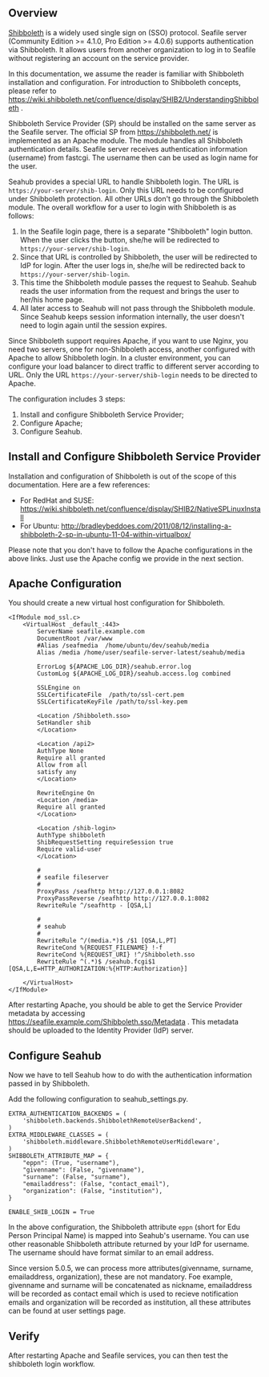 ## Overview

[Shibboleth](https://shibboleth.net/) is a widely used single sign on (SSO) protocol. Seafile server (Community Edition >= 4.1.0, Pro Edition >= 4.0.6) supports authentication via Shibboleth. It allows users from another organization to log in to Seafile without registering an account on the service provider.

In this documentation, we assume the reader is familiar with Shibboleth installation and configuration. For introduction to Shibboleth concepts, please refer to https://wiki.shibboleth.net/confluence/display/SHIB2/UnderstandingShibboleth .

Shibboleth Service Provider (SP) should be installed on the same server as the Seafile server. The official SP from https://shibboleth.net/ is implemented as an Apache module. The module handles all Shibboleth authentication details. Seafile server receives authentication information (username) from fastcgi. The username then can be used as login name for the user.

Seahub provides a special URL to handle Shibboleth login. The URL is `https://your-server/shib-login`. Only this URL needs to be configured under Shibboleth protection. All other URLs don't go through the Shibboleth module. The overall workflow for a user to login with Shibboleth is as follows:

1. In the Seafile login page, there is a separate "Shibboleth" login button. When the user clicks the button, she/he will be redirected to `https://your-server/shib-login`.
2. Since that URL is controlled by Shibboleth, the user will be redirected to IdP for login. After the user logs in, she/he will be redirected back to `https://your-server/shib-login`.
3. This time the Shibboleth module passes the request to Seahub. Seahub reads the user information from the request and brings the user to her/his home page.
4. All later access to Seahub will not pass through the Shibboleth module. Since Seahub keeps session information internally, the user doesn't need to login again until the session expires.

Since Shibboleth support requires Apache, if you want to use Nginx, you need two servers, one for non-Shibboleth access, another configured with Apache to allow Shibboleth login. In a cluster environment, you can configure your load balancer to direct traffic to different server according to URL. Only the URL `https://your-server/shib-login` needs to be directed to Apache.

The configuration includes 3 steps:

1. Install and configure Shibboleth Service Provider;
2. Configure Apache;
3. Configure Seahub.

## Install and Configure Shibboleth Service Provider

Installation and configuration of Shibboleth is out of the scope of this documentation. Here are a few references:

* For RedHat and SUSE: https://wiki.shibboleth.net/confluence/display/SHIB2/NativeSPLinuxInstall
* For Ubuntu: http://bradleybeddoes.com/2011/08/12/installing-a-shibboleth-2-sp-in-ubuntu-11-04-within-virtualbox/

Please note that you don't have to follow the Apache configurations in the above links. Just use the Apache config we provide in the next section.

## Apache Configuration

You should create a new virtual host configuration for Shibboleth.

```
<IfModule mod_ssl.c>
    <VirtualHost _default_:443>
        ServerName seafile.example.com
        DocumentRoot /var/www
        #Alias /seafmedia  /home/ubuntu/dev/seahub/media
        Alias /media /home/user/seafile-server-latest/seahub/media

        ErrorLog ${APACHE_LOG_DIR}/seahub.error.log
        CustomLog ${APACHE_LOG_DIR}/seahub.access.log combined

        SSLEngine on
        SSLCertificateFile  /path/to/ssl-cert.pem
        SSLCertificateKeyFile /path/to/ssl-key.pem

        <Location /Shibboleth.sso>
        SetHandler shib
        </Location>

        <Location /api2>
        AuthType None
        Require all granted
        Allow from all
        satisfy any
        </Location>

        RewriteEngine On
        <Location /media>
        Require all granted
        </Location>

        <Location /shib-login>
        AuthType shibboleth
        ShibRequestSetting requireSession true
        Require valid-user
        </Location>

        #
        # seafile fileserver
        #
        ProxyPass /seafhttp http://127.0.0.1:8082
        ProxyPassReverse /seafhttp http://127.0.0.1:8082
        RewriteRule ^/seafhttp - [QSA,L]

        #
        # seahub
        #
        RewriteRule ^/(media.*)$ /$1 [QSA,L,PT]
        RewriteCond %{REQUEST_FILENAME} !-f
        RewriteCond %{REQUEST_URI} !^/Shibboleth.sso
        RewriteRule ^(.*)$ /seahub.fcgi$1 [QSA,L,E=HTTP_AUTHORIZATION:%{HTTP:Authorization}]

    </VirtualHost>
</IfModule>

```

After restarting Apache, you should be able to get the Service Provider metadata by accessing https://seafile.example.com/Shibboleth.sso/Metadata . This metadata should be uploaded to the Identity Provider (IdP) server.

## Configure Seahub

Now we have to tell Seahub how to do with the authentication information passed in by Shibboleth.

Add the following configuration to seahub_settings.py.

```
EXTRA_AUTHENTICATION_BACKENDS = (
    'shibboleth.backends.ShibbolethRemoteUserBackend',
)
EXTRA_MIDDLEWARE_CLASSES = (
    'shibboleth.middleware.ShibbolethRemoteUserMiddleware',
)
SHIBBOLETH_ATTRIBUTE_MAP = {
    "eppn": (True, "username"),
    "givenname": (False, "givenname"),
    "surname": (False, "surname"),
    "emailaddress": (False, "contact_email"),
    "organization": (False, "institution"),    
}

ENABLE_SHIB_LOGIN = True
```

In the above configuration, the Shibboleth attribute `eppn` (short for Edu Person Principal Name) is mapped into Seahub's username. You can use other reasonable Shibboleth attribute returned by your IdP for username. The username should have format similar to an email address.

Since version 5.0.5, we can process more attributes(givenname, surname, emailaddress, organization), these are not mandatory. Foe example, givenname and surname will be concatenated as nickname, emailaddress will be recorded as contact email which is used to recieve notification emails and organization will be recorded as institution, all these attributes can be found at user settings page. 

## Verify

After restarting Apache and Seafile services, you can then test the shibboleth login workflow.
